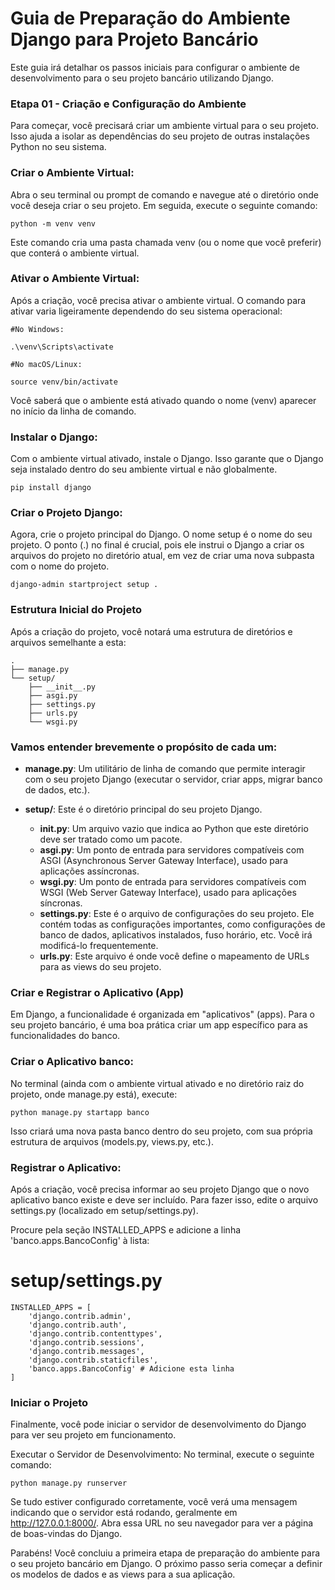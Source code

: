 # Guia de Preparação do Ambiente Django para Projeto Bancário
Este guia irá detalhar os passos iniciais para configurar o ambiente de desenvolvimento para o seu projeto bancário utilizando Django.

### Etapa 01 - Criação e Configuração do Ambiente
Para começar, você precisará criar um ambiente virtual para o seu projeto. Isso ajuda a isolar as dependências do seu projeto de outras instalações Python no seu sistema.

### Criar o Ambiente Virtual:
Abra o seu terminal ou prompt de comando e navegue até o diretório onde você deseja criar o seu projeto. Em seguida, execute o seguinte comando:

```
python -m venv venv

```
Este comando cria uma pasta chamada venv (ou o nome que você preferir) que conterá o ambiente virtual.

### Ativar o Ambiente Virtual:
Após a criação, você precisa ativar o ambiente virtual. O comando para ativar varia ligeiramente dependendo do seu sistema operacional:

```
#No Windows:

.\venv\Scripts\activate

#No macOS/Linux:

source venv/bin/activate
```

Você saberá que o ambiente está ativado quando o nome (venv) aparecer no início da linha de comando.

### Instalar o Django:
Com o ambiente virtual ativado, instale o Django. Isso garante que o Django seja instalado dentro do seu ambiente virtual e não globalmente.

```
pip install django
```
### Criar o Projeto Django:
Agora, crie o projeto principal do Django. O nome setup é o nome do seu projeto. O ponto (.) no final é crucial, pois ele instrui o Django a criar os arquivos do projeto no diretório atual, em vez de criar uma nova subpasta com o nome do projeto.

```
django-admin startproject setup .
```
### Estrutura Inicial do Projeto
Após a criação do projeto, você notará uma estrutura de diretórios e arquivos semelhante a esta:

```
.
├── manage.py
└── setup/
    ├── __init__.py
    ├── asgi.py
    ├── settings.py
    ├── urls.py
    └── wsgi.py
```
### Vamos entender brevemente o propósito de cada um:

- **manage.py**: Um utilitário de linha de comando que permite interagir com o seu projeto Django (executar o servidor, criar apps, migrar banco de dados, etc.).

- **setup/**: Este é o diretório principal do seu projeto Django.
  - **__init__.py**: Um arquivo vazio que indica ao Python que este diretório deve ser tratado como um pacote.
  - **asgi.py**: Um ponto de entrada para servidores compatíveis com ASGI (Asynchronous Server Gateway Interface), usado para aplicações assíncronas.
  - **wsgi.py**: Um ponto de entrada para servidores compatíveis com WSGI (Web Server Gateway Interface), usado para aplicações síncronas.
  - **settings.py**: Este é o arquivo de configurações do seu projeto. Ele contém todas as configurações importantes, como configurações de banco de dados, aplicativos instalados, fuso horário, etc. Você irá modificá-lo frequentemente.
  - **urls.py**: Este arquivo é onde você define o mapeamento de URLs para as views do seu projeto.

### Criar e Registrar o Aplicativo (App)
Em Django, a funcionalidade é organizada em "aplicativos" (apps). Para o seu projeto bancário, é uma boa prática criar um app específico para as funcionalidades do banco.

### Criar o Aplicativo banco:
No terminal (ainda com o ambiente virtual ativado e no diretório raiz do projeto, onde manage.py está), execute:
```
python manage.py startapp banco
```

Isso criará uma nova pasta banco dentro do seu projeto, com sua própria estrutura de arquivos (models.py, views.py, etc.).

### Registrar o Aplicativo:
Após a criação, você precisa informar ao seu projeto Django que o novo aplicativo banco existe e deve ser incluído. Para fazer isso, edite o arquivo settings.py (localizado em setup/settings.py).

Procure pela seção INSTALLED_APPS e adicione a linha 'banco.apps.BancoConfig' à lista:

# setup/settings.py
```
INSTALLED_APPS = [
    'django.contrib.admin',
    'django.contrib.auth',
    'django.contrib.contenttypes',
    'django.contrib.sessions',
    'django.contrib.messages',
    'django.contrib.staticfiles',
    'banco.apps.BancoConfig' # Adicione esta linha
]
```

### Iniciar o Projeto
Finalmente, você pode iniciar o servidor de desenvolvimento do Django para ver seu projeto em funcionamento.

Executar o Servidor de Desenvolvimento:
No terminal, execute o seguinte comando:
```
python manage.py runserver
```
Se tudo estiver configurado corretamente, você verá uma mensagem indicando que o servidor está rodando, geralmente em http://127.0.0.1:8000/. Abra essa URL no seu navegador para ver a página de boas-vindas do Django.

Parabéns! Você concluiu a primeira etapa de preparação do ambiente para o seu projeto bancário em Django. O próximo passo seria começar a definir os modelos de dados e as views para a sua aplicação.
